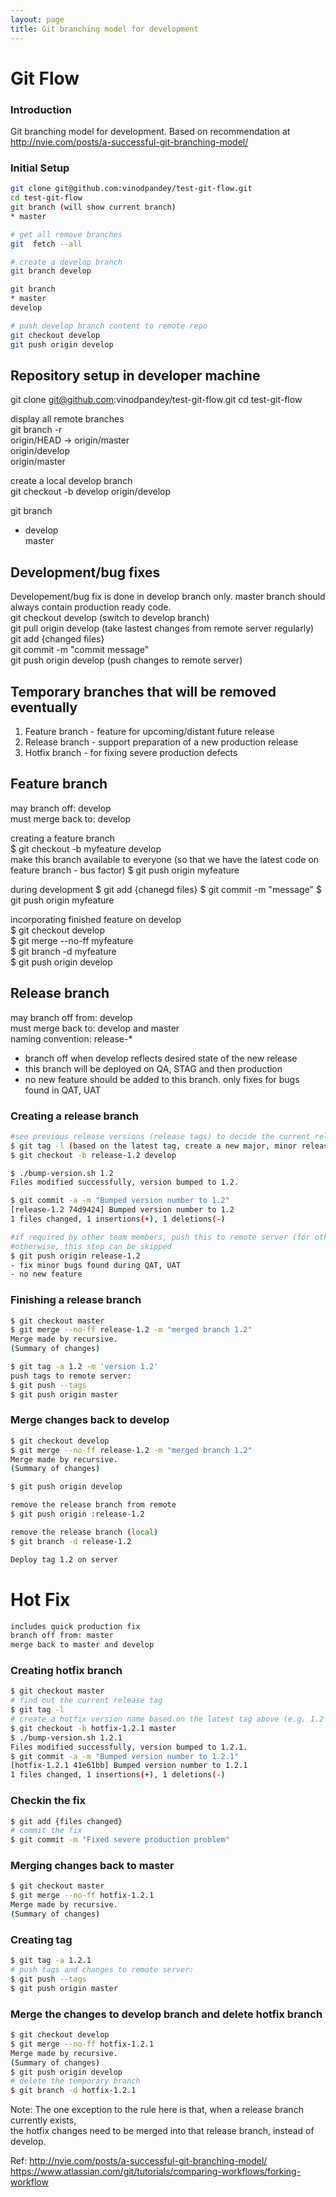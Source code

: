 ```yaml
---
layout: page
title: Git branching model for development
---
```

# Git Flow

### Introduction

Git branching model for development. Based on recommendation at http://nvie.com/posts/a-successful-git-branching-model/

### Initial Setup
```sh
git clone git@github.com:vinodpandey/test-git-flow.git   
cd test-git-flow    
git branch (will show current branch)  
* master  
```

```sh
# get all remove branches
git  fetch --all

# create a develop branch  
git branch develop  

git branch  
* master  
develop 

# push develop branch content to remote repo  
git checkout develop  
git push origin develop
```

Repository setup in developer machine
-------------------------------------
git clone git@github.com:vinodpandey/test-git-flow.git 
cd test-git-flow   

display all remote branches  
git branch -r  
  origin/HEAD -> origin/master  
  origin/develop  
  origin/master  

create a local develop branch  
git checkout -b develop origin/develop  

git branch  
* develop  
  master  

Development/bug fixes
---------------------
Developement/bug fix is done in develop branch only. master branch should always contain production ready code.  
git checkout develop  (switch to develop branch)  
git pull origin develop (take lastest changes from remote server regularly)  
git add {changed files}  
git commit -m "commit message"  
git push origin develop  (push changes to remote server)  

Temporary branches that will be removed eventually 
---------------------------------------------------
1. Feature branch - feature for upcoming/distant future release  
2. Release branch - support preparation of a new production release    
3. Hotfix branch - for fixing severe production defects  

Feature branch  
---------------  
may branch off: develop  
must merge back to: develop  

creating a feature branch  
$ git checkout -b myfeature develop  
make this branch available to everyone (so that we have the latest code on feature branch - bus factor)
$ git push origin myfeature

during development
$ git add {chanegd files}
$ git commit -m "message"
$ git push origin myfeature

incorporating finished feature on develop  
$ git checkout develop  
$ git merge --no-ff myfeature  
$ git branch -d myfeature  
$ git push origin develop  


Release branch  
--------------
may branch off from: develop  
must merge back to: develop and master  
naming convention: release-*  

- branch off when develop reflects desired state of the new release  
- this branch will be deployed on QA, STAG and then production  
- no new feature should be added to this branch. only fixes for bugs found in QAT, UAT  

### Creating a release branch  
```sh
#see previous release versions (release tags) to decide the current release version  
$ git tag -l (based on the latest tag, create a new major, minor release branch below)    
$ git checkout -b release-1.2 develop  

$ ./bump-version.sh 1.2
Files modified successfully, version bumped to 1.2.

$ git commit -a -m "Bumped version number to 1.2"
[release-1.2 74d9424] Bumped version number to 1.2
1 files changed, 1 insertions(+), 1 deletions(-)

#if required by other team members, push this to remote server (for others to work on it, will be deleted later)  
#otherwise, this step can be skipped
$ git push origin release-1.2  
- fix minor bugs found during QAT, UAT   
- no new feature  
```

### Finishing a release branch
```sh
$ git checkout master  
$ git merge --no-ff release-1.2 -m "merged branch 1.2"  
Merge made by recursive.
(Summary of changes)

$ git tag -a 1.2 -m 'version 1.2'  
push tags to remote server:
$ git push --tags  
$ git push origin master  
```

### Merge changes back to develop  
```sh
$ git checkout develop  
$ git merge --no-ff release-1.2 -m "merged branch 1.2"   
Merge made by recursive.
(Summary of changes)

$ git push origin develop  

remove the release branch from remote
$ git push origin :release-1.2  

remove the release branch (local)   
$ git branch -d release-1.2  

Deploy tag 1.2 on server  
```

# Hot Fix  
```sh
includes quick production fix
branch off from: master  
merge back to master and develop    
```

### Creating hotfix branch  
```sh
$ git checkout master  
# find out the current release tag   
$ git tag -l  
# create a hotfix version name based on the latest tag above (e.g. 1.2 for below naming convention)  
$ git checkout -b hotfix-1.2.1 master  
$ ./bump-version.sh 1.2.1    
Files modified successfully, version bumped to 1.2.1.
$ git commit -a -m "Bumped version number to 1.2.1"  
[hotfix-1.2.1 41e61bb] Bumped version number to 1.2.1  
1 files changed, 1 insertions(+), 1 deletions(-)  
```

### Checkin the fix  
```sh
$ git add {files changed}  
# commit the fix  
$ git commit -m "Fixed severe production problem"  
```

### Merging changes back to master
```sh
$ git checkout master  
$ git merge --no-ff hotfix-1.2.1  
Merge made by recursive.
(Summary of changes)
```

### Creating tag
```sh
$ git tag -a 1.2.1  
# push tags and changes to remote server:
$ git push --tags  
$ git push origin master  
```

### Merge the changes to develop branch and delete hotfix branch    
```sh
$ git checkout develop  
$ git merge --no-ff hotfix-1.2.1  
Merge made by recursive.
(Summary of changes)
$ git push origin develop  
# delete the temporary branch    
$ git branch -d hotfix-1.2.1   
```

Note: The one exception to the rule here is that, when a release branch currently exists,   
the hotfix changes need to be merged into that release branch, instead of develop.


Ref: 
http://nvie.com/posts/a-successful-git-branching-model/  
https://www.atlassian.com/git/tutorials/comparing-workflows/forking-workflow